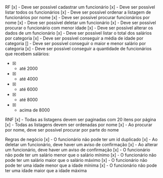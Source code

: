 RF
[x] - Deve ser possível cadastrar um funcionário
[x] - Deve ser possível listar todos os funcionários
[x] - Deve ser possível ordenar a listagem de funcionários por nome
[x] - Deve ser possível procurar funcionários por nome
[x] - Deve ser possível deletar um funcionário
[x] - Deve ser possível procurar o funcionário com menor idade
[x] - Deve ser possível alterar os dados de um funcionário
[x] - Deve ser possível listar o total dos salários por categoria
[x] - Deve ser possível conseguir a média de idade por categoria
[] - Deve ser possível conseguir o maior e menor salário por categoria
[x] - Deve ser possível conseguir a quantidade de funcionários que recebem salários:
  -[x] - até 2000
  -[x] - até 4000
  -[x] - até 6000
  -[x] - até 8000
  -[x] - acima de 8000

RNF
[x] - Todas as listagens devem ser paginadas com 20 itens por página
[x] - Todas as listagens devem ser ordenadas por nome
[x] - Ao procurar por nome, deve ser possível procurar por parte do nome

Regras de negócio
[x] - O funcionário não pode ter um id duplicado
[x] - Ao deletar um funcionário, deve haver um aviso de confirmação
[x] - Ao alterar um funcionário, deve haver um aviso de confirmação
[x] - O funcionário não pode ter um salário menor que o salário mínimo
[x] - O funcionário não pode ter um salário maior que o salário máximo
[x] - O funcionário não pode ter uma idade menor que a idade mínima
[x] - O funcionário não pode ter uma idade maior que a idade máxima
